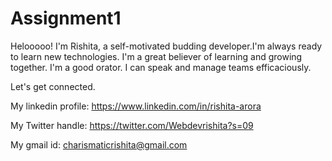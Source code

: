 # Assignment1

Helooooo!
I'm Rishita, a self-motivated budding developer.I'm always ready to learn new technologies. I'm a great believer of learning and growing together. I'm a good orator. I can speak and manage teams efficaciously.

Let's get connected.

 My linkedin profile: https://www.linkedin.com/in/rishita-arora

My Twitter handle: https://twitter.com/Webdevrishita?s=09

My gmail id: charismaticrishita@gmail.com
